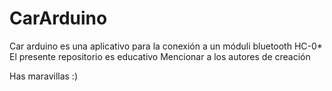 # CarArduino

Car arduino es una aplicativo para la conexión a un móduli bluetooth HC-0* 
El presente repositorio es educativo 
Mencionar a los autores de creación 


Has maravillas :)
